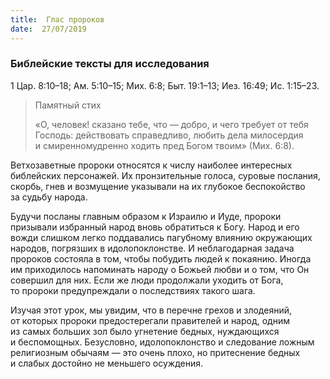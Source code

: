 ```yaml
---
title:  Глас пророков
date:  27/07/2019
---
```


### Библейские тексты для исследования
1 Цар. 8:10–18; Ам. 5:10–15; Мих. 6:8; Быт. 19:1–13; Иез. 16:49; Ис. 1:15–23.

> <p>Памятный стих</p>
> «О, человек! сказано тебе, что — добро, и чего требует от тебя Господь: действовать справедливо, любить дела милосердия и смиренномудренно ходить пред Богом твоим» (Мих. 6:8).

Ветхозаветные пророки относятся к числу наиболее интересных библейских персонажей. Их пронзительные голоса, суровые послания, скорбь, гнев и возмущение указывали на их глубокое беспокойство за судьбу народа.

Будучи посланы главным образом к Израилю и Иуде, пророки призывали избранный народ вновь обратиться к Богу. Народ и его вожди слишком легко поддавались пагубному влиянию окружающих народов, погрязших в идолопоклонстве. И неблагодарная задача пророков состояла в том, чтобы побудить людей к покаянию. Иногда им приходилось напоминать народу о Божьей любви и о том, что Он совершил для них. Если же люди продолжали уходить от Бога, то пророки предупреждали о последствиях такого шага.

Изучая этот урок, мы увидим, что в перечне грехов и злодеяний, от которых пророки предостерегали правителей и народ, одним из самых больших зол было угнетение бедных, нуждающихся и беспомощных. Безусловно, идолопоклонство и следование ложным религиозным обычаям — это очень плохо, но притеснение бедных и слабых достойно не меньшего осуждения.